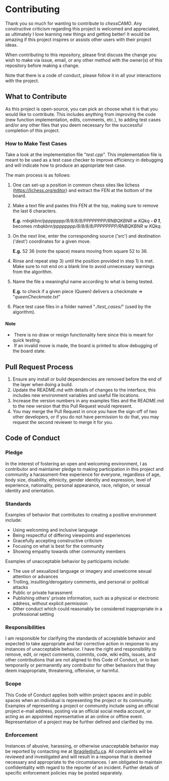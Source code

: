 # Contributing

Thank you so much for wanting to contribute to *chessCAMO*. Any constructive criticism regarding this project is welcomed and appreciated, as ultimately I love learning new things and getting better! It would be amazing if this project inspires or assists other users with their project ideas.

When contributing to this repository, please first discuss the change you wish to make via issue, email, or any other method with the owner(s) of this repository before making a change. 

Note that there is a code of conduct, please follow it in all your interactions with the project.

## What to Contribute

As this project is open-source, you can pick an choose what it is that you would like to contribute. This includes anything from improving the code (new function implementation, edits, comments, etc.), to adding test cases and/or any other files that you deem necessary for the successful completion of this project.

### How to Make Test Cases

Take a look at the implementation file "*test.cpp*". This implementation file is meant to be used as a test case checker to improve efficiency in debugging and will indicate how to produce an appropriate test case.

The main process is as follows:

1. One can set-up a position in common chess sites like lichess (https://lichess.org/editor) and extract the FEN at the bottom of the board.

2. Make a text file and pastes this FEN at the top, making sure to remove the last 6 characters. 

   **E.g.** *rnbqkbnr/pppppppp/8/8/8/8/PPPPPPPP/RNBQKBNR w KQkq **- 0 1***, becomes *rnbqkbnr/pppppppp/8/8/8/8/PPPPPPPP/RNBQKBNR w KQkq*.

3. On the next line, enter the corresponding source ('src') and destination ('dest') coordinates for a given move. 

   **E.g.** 52 36 (note the space) means moving from square 52 to 36.

4. Rinse and repeat step 3) until the position provided in step 1) is met. Make sure to not end on a blank line to avoid unnecessary warnings from the algorithm.

5. Name the file a meaningful name according to what is being tested. 

   **E.g.** to check if a given piece (Queen) delivers a checkmate => "*queenCheckmate.txt*"

6. Place test case files in a folder named "*./test_cases/*" (used by the algorithm).

#### Note

- ​	There is no draw or resign functionality here since this is meant for quick testing.
- ​	If an invalid move is made, the board is printed to allow debugging of the board state. 

## Pull Request Process

1. Ensure any install or build dependencies are removed before the end of the layer when doing a build.
2. Update the README.md with details of changes to the interface, this includes new environment variables and useful file locations.
3. Increase the version numbers in any examples files and the README.md to the new version that this Pull Request would represent. 
4. You may merge the Pull Request in once you have the sign-off of two other developers, or if you do not have permission to do that, you may request the second reviewer to merge it for you.

## Code of Conduct

### Pledge

In the interest of fostering an open and welcoming environment, I as contributor and maintainer pledge to making participation in this project and
community a harassment-free experience for everyone, regardless of age, body size, disability, ethnicity, gender identity and expression, level of experience, nationality, personal appearance, race, religion, or sexual identity and orientation.

### Standards

Examples of behavior that contributes to creating a positive environment include:

* Using welcoming and inclusive language
* Being respectful of differing viewpoints and experiences
* Gracefully accepting constructive criticism
* Focusing on what is best for the community
* Showing empathy towards other community members

Examples of unacceptable behavior by participants include:

* The use of sexualized language or imagery and unwelcome sexual attention or advances
* Trolling, insulting/derogatory comments, and personal or political attacks
* Public or private harassment
* Publishing others' private information, such as a physical or electronic address, without explicit permission
* Other conduct which could reasonably be considered inappropriate in a professional setting

### Responsibilities

I am responsible for clarifying the standards of acceptable behavior and expected to take appropriate and fair corrective action in response to any instances of unacceptable behavior. I have the right and responsibility to remove, edit, or reject comments, commits, code, wiki edits, issues, and other contributions that are not aligned to this Code of Conduct, or to ban temporarily or permanently any contributor for other behaviors that they deem inappropriate, threatening, offensive, or harmful.

### Scope

This Code of Conduct applies both within project spaces and in public spaces when an individual is representing the project or its community. Examples of representing a project or community include using an official project e-mail address, posting via an official social media account, or acting as an appointed representative at an online or offline event. Representation of a project may be further defined and clarified by me.

### Enforcement

Instances of abusive, harassing, or otherwise unacceptable behavior may be reported by contacting me at lbragile@sfu.ca. All complaints will be reviewed and investigated and will result in a response that is deemed necessary and appropriate to the circumstances. I am obligated to maintain confidentiality with regard to the reporter of an incident. Further details of specific enforcement policies may be posted separately.